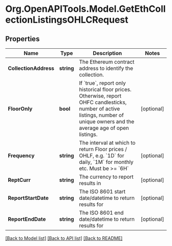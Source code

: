 # Org.OpenAPITools.Model.GetEthCollectionListingsOHLCRequest

## Properties

Name | Type | Description | Notes
------------ | ------------- | ------------- | -------------
**CollectionAddress** | **string** | The Ethereum contract address to identify the collection. | 
**FloorOnly** | **bool** | If &#x60;true&#x60;, report only historical floor prices. Otherwise, report OHFC candlesticks, number of active listings, number of unique owners and the average age of open listings. | [optional] 
**Frequency** | **string** | The interval at which to return Floor prices / OHLF, e.g. &#x60;1D&#x60; for daily, &#x60;1M&#x60; for monthly etc. Must be &gt;&#x3D; &#x60;6H&#x60; | [optional] 
**ReptCurr** | **string** | The currency to report results in | [optional] 
**ReportStartDate** | **string** | The ISO 8601 start date/datetime to return results for | [optional] 
**ReportEndDate** | **string** | The ISO 8601 end date/datetime to return results for | [optional] 

[[Back to Model list]](../README.md#documentation-for-models) [[Back to API list]](../README.md#documentation-for-api-endpoints) [[Back to README]](../README.md)

